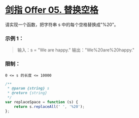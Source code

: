 # [剑指 Offer 05. 替换空格](https://leetcode.cn/problems/ti-huan-kong-ge-lcof/)

请实现一个函数，把字符串 s 中的每个空格替换成"%20"。

 

### 示例 1：

> 输入：s = "We are happy."
> 输出："We%20are%20happy."

### 限制：

`0 <= s 的长度 <= 10000`

```js
/**
 * @param {string} s
 * @return {string}
 */
var replaceSpace = function (s) {
    return s.replaceAll(' ', '%20');
};
```

